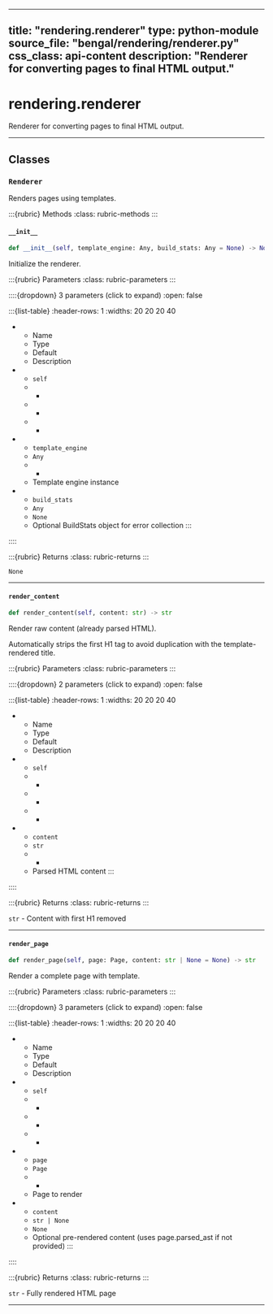 
---
title: "rendering.renderer"
type: python-module
source_file: "bengal/rendering/renderer.py"
css_class: api-content
description: "Renderer for converting pages to final HTML output."
---

# rendering.renderer

Renderer for converting pages to final HTML output.

---

## Classes

### `Renderer`


Renders pages using templates.




:::{rubric} Methods
:class: rubric-methods
:::
#### `__init__`
```python
def __init__(self, template_engine: Any, build_stats: Any = None) -> None
```

Initialize the renderer.



:::{rubric} Parameters
:class: rubric-parameters
:::

::::{dropdown} 3 parameters (click to expand)
:open: false

:::{list-table}
:header-rows: 1
:widths: 20 20 20 40

* - Name
  - Type
  - Default
  - Description
* - `self`
  - -
  - -
  - -
* - `template_engine`
  - `Any`
  - -
  - Template engine instance
* - `build_stats`
  - `Any`
  - `None`
  - Optional BuildStats object for error collection
:::

::::

:::{rubric} Returns
:class: rubric-returns
:::

`None`




---
#### `render_content`
```python
def render_content(self, content: str) -> str
```

Render raw content (already parsed HTML).

Automatically strips the first H1 tag to avoid duplication with
the template-rendered title.



:::{rubric} Parameters
:class: rubric-parameters
:::

::::{dropdown} 2 parameters (click to expand)
:open: false

:::{list-table}
:header-rows: 1
:widths: 20 20 20 40

* - Name
  - Type
  - Default
  - Description
* - `self`
  - -
  - -
  - -
* - `content`
  - `str`
  - -
  - Parsed HTML content
:::

::::

:::{rubric} Returns
:class: rubric-returns
:::

`str` - Content with first H1 removed




---
#### `render_page`
```python
def render_page(self, page: Page, content: str | None = None) -> str
```

Render a complete page with template.



:::{rubric} Parameters
:class: rubric-parameters
:::

::::{dropdown} 3 parameters (click to expand)
:open: false

:::{list-table}
:header-rows: 1
:widths: 20 20 20 40

* - Name
  - Type
  - Default
  - Description
* - `self`
  - -
  - -
  - -
* - `page`
  - `Page`
  - -
  - Page to render
* - `content`
  - `str | None`
  - `None`
  - Optional pre-rendered content (uses page.parsed_ast if not provided)
:::

::::

:::{rubric} Returns
:class: rubric-returns
:::

`str` - Fully rendered HTML page




---
